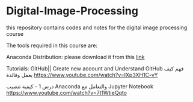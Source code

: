 # Digital-Image-Processing
this repository contains codes and notes for the digital image processing course

The tools required in this course are:

Anaconda Distribution:
please download it from this [link](https://www.anaconda.com/distribution/)

Tutorials:
GitHub|| Create new account and Understand GitHub فهم كيف يعمل وفائدة
https://www.youtube.com/watch?v=IXp3XH1C-vY

درس 1 - كيفية تنصيب Anaconda والتعامل مع Jupyter Notebook
https://www.youtube.com/watch?v=7t1WtieQqto
